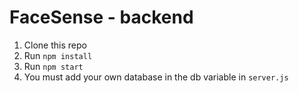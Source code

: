 # FaceSense - backend

1. Clone this repo
2. Run `npm install`
3. Run `npm start`
4. You must add your own database in the db variable in `server.js`


